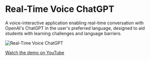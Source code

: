 # Real-Time Voice ChatGPT

A voice-interactive application enabling real-time conversation with OpenAI's ChatGPT in the user's preferred language, designed to aid students with learning challenges and language barriers.

![Real-Time Voice ChatGPT](https://img.youtube.com/vi/_gux-FcU9l4/0.jpg)

[Watch the demo on YouTube](https://youtu.be/_gux-FcU9l4)
